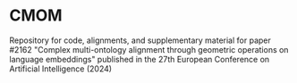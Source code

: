 # CMOM
Repository for code, alignments, and supplementary material for paper #2162 "Complex multi-ontology alignment through geometric operations on language embeddings" published in the 27th European Conference on Artificial Intelligence (2024)
